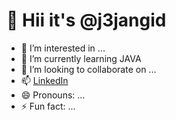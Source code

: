 # 👋 Hii it's @j3jangid
- 👀 I’m interested in ...
- 🌱 I’m currently learning JAVA
- 💞️ I’m looking to collaborate on ...
- 📫 [LinkedIn](https://linkedin.com/in/j3-jangid)
- 😄 Pronouns: ...
- ⚡ Fun fact: ...

<!---
j3jangid/j3jangid is a ✨ special ✨ repository because its `README.md` (this file) appears on your GitHub profile.
You can click the Preview link to take a look at your changes.
--->

